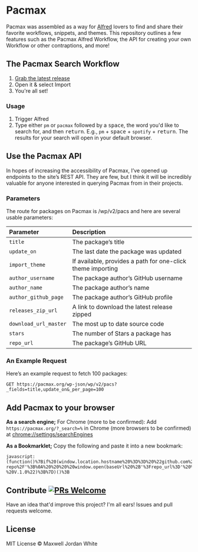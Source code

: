# Pacmax

Pacmax was assembled as a way for [Alfred](https://alfredapp.com) lovers to find and share their favorite workflows, snippets, and themes.
This repository outlines a few features such as the Pacmax Alfred Workflow, the API for creating your own Workflow or other contraptions, and more!

## The Pacmax Search Workflow

1. [Grab the latest release](https://github.com/maxwelljordanwhite/search-pacmax/releases)
2. Open it & select Import
3. You're all set!

### Usage

1. Trigger Alfred
2. Type either `pm` or `pacmax` followed by a <kbd>space</kbd>, the word you'd like to search for, and then <kbd>return</kbd>. E.g., `pm` + <kbd>space</kbd> + `spotify` + <kbd>return</kbd>. The results for your search will open in your default browser.

## Use the Pacmax API

In hopes of increasing the accessibility of Pacmax, I’ve opened up endpoints to the site’s REST API. They are few, but I think it will be incredibly valuable for anyone interested in querying Pacmax from in their projects.

### Parameters

The route for packages on Pacmax is /wp/v2/pacs and here are several usable parameters:

| Parameter            | Description                                                   |
|:---------------------|:--------------------------------------------------------------|
| `title`              | The package’s title                                           |
| `update_on`          | The last date the package was updated                         |
| `import_theme`       | If available, provides a path for one-click theme importing   |
| `author_username`    | The package author’s GitHub username                          |
| `author_name`        | The package author’s name                                     |
| `author_github_page` | The package author’s GitHub profile                           |
| `releases_zip_url`   | A link to download the latest release zipped                  |
| `download_url_master`| The most up to date source code                               |
| `stars`              | The number of Stars a package has                             |
| `repo_url`           | The package’s GitHub URL                                      |

### An Example Request

Here’s an example request to fetch 100 packages:

`GET https://pacmax.org/wp-json/wp/v2/pacs?_fields=title,update_on&_per_page=100`

## Add Pacmax to your browser

**As a search engine;** For Chrome (more to be confirmed): Add `https://pacmax.org/?_search=%` in Chrome (more browsers to be confirmed) at [chrome://settings/searchEngines](chrome://settings/searchEngines)

**As a Bookmarklet;** Copy the following and paste it into a new bookmark:

```
javascript:(function()%7Bif%20(window.location.hostname%20%3D%3D%20%22github.com%22)%7B%0A%20%20%20%20var%20url%20%3D%20document.URL%3B%0A%20%20%20%20var%20baseUrl%20%3D%20%20'https%3A%2F%2Fpacmax.org%2Fsubmit-repo%2F'%3B%0A%20%20%20%20window.open(baseUrl%20%2B'%3Frepo_url%3D'%20%2B%20document.URL%2C%20'_blank')%3B%0A%0A%7Delse%20if%20(window.location.hostname%20%3D%3D%20%22pacmax.org%22)%7B%0A%7D%0Aelse%20%7B%0A%20%20%20%20alert('Sorry%2C%20Pacmax%20Bookmarket%20%2C%20Works%20only%20on%20Github%20Repo%20home')%3B%0A%7D%0Aconsole.log(%22Pacmax%20Bookmarket%20-%20V.1.0%22)%3B%7D)()%3B
```

## Contribute [![PRs Welcome](https://img.shields.io/badge/PRs-welcome-brightgreen.svg?style=flat-square)](http://makeapullrequest.com)

Have an idea that'd improve this project? I'm all ears! Issues and pull requests welcome.

## License

MIT License © Maxwell Jordan White
